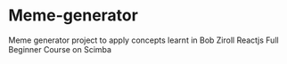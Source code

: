 # Meme-generator
Meme generator project to apply concepts learnt in Bob Ziroll Reactjs Full Beginner Course on Scimba
